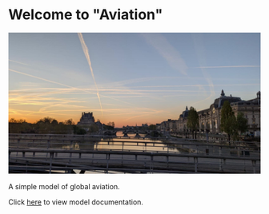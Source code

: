 # Welcome to "Aviation"

![Contrails over Paris](./assets/contrails.jpg)

A simple model of global aviation.

Click [here](./aviation.md) to view model documentation.
